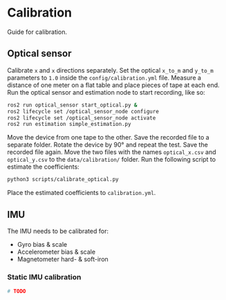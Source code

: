 # Calibration

Guide for calibration.

## Optical sensor

Calibrate `x` and `x` directions separately. Set the optical `x_to_m` and `y_to_m` parameters to `1.0` inside the `config/calibration.yml` file. Measure a distance of one meter on a flat table and place pieces of tape at each end. Run the optical sensor and estimation node to start recording, like so:

```bash
ros2 run optical_sensor start_optical.py &
ros2 lifecycle set /optical_sensor_node configure
ros2 lifecycle set /optical_sensor_node activate
ros2 run estimation simple_estimation.py
```

Move the device from one tape to the other. Save the recorded file to a separate folder. Rotate the device by 90° and repeat the test. Save the recorded file again. Move the two files with the names `optical_x.csv` and `optical_y.csv` to the `data/calibration/` folder. Run the following script to estimate the coefficients:

```bash
python3 scripts/calibrate_optical.py
```

Place the estimated coefficients to `calibration.yml`.

## IMU

The IMU needs to be calibrated for:

- Gyro bias & scale
- Accelerometer bias & scale
- Magnetometer hard- & soft-iron

### Static IMU calibration

```bash
# TODO
```

